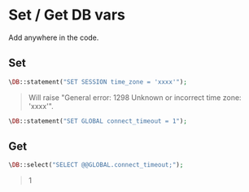 # Set / Get DB vars

Add anywhere in the code.

## Set

```php
\DB::statement("SET SESSION time_zone = 'xxxx'");
```
> Will raise "General error: 1298 Unknown or incorrect time zone: 'xxxx'".

```php
\DB::statement("SET GLOBAL connect_timeout = 1");
```

## Get

```php
\DB::select("SELECT @@GLOBAL.connect_timeout;");
```
> 1